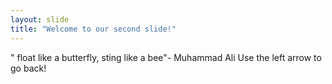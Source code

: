 ```yaml
---
layout: slide
title: "Welcome to our second slide!"
---
```

" float like a butterfly, sting like a bee"- Muhammad Ali
Use the left arrow to go back!
